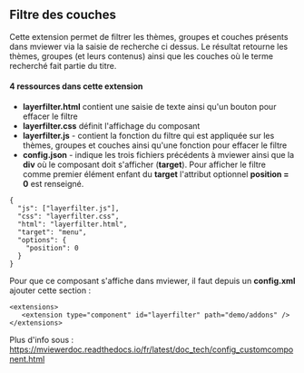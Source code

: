 ## Filtre des couches

Cette extension permet de filtrer les thèmes, groupes et couches présents dans mviewer via la saisie de recherche ci dessus. Le résultat retourne les thèmes, groupes (et leurs contenus) ainsi que les couches où le terme recherché fait partie du titre.

#### 4 ressources dans cette extension

 - **layerfilter.html** contient une saisie de texte ainsi qu'un bouton pour effacer le filtre
 - **layerfilter.css** définit l'affichage du composant
 - **layerfilter.js** - contient la fonction du filtre qui est appliquée sur les thèmes, groupes et couches ainsi qu'une fonction pour effacer le filtre
 - **config.json** - indique les trois fichiers précédents à mviewer ainsi que la **div** où le composant doit s'afficher (**target**). 
 Pour afficher le filtre comme premier élément enfant du **target** l'attribut optionnel **position = 0** est renseigné.

````
{
  "js": ["layerfilter.js"],
  "css": "layerfilter.css",
  "html": "layerfilter.html",
  "target": "menu",
  "options": {
    "position": 0
  }
}
````

 Pour que ce composant s'affiche dans mviewer, il faut depuis un **config.xml** ajouter cette section :

 ````
 <extensions>
    <extension type="component" id="layerfilter" path="demo/addons" />
</extensions>
 ````

 Plus d'info sous : https://mviewerdoc.readthedocs.io/fr/latest/doc_tech/config_customcomponent.html